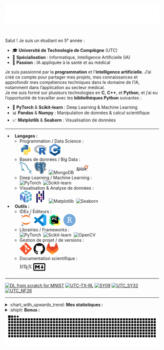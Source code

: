 <img src="https://github.com/sacha-sz/sacha-sz/blob/main/name.svg" title="Sacha-sz" alt="sacha-sz"/>&nbsp;
---

Salut ! Je suis un étudiant en 5ᵉ année :
- :mortar_board: **Université de Technologie de Compiègne** (UTC)  
- :round_pushpin: **Spécialisation** : Informatique, Intelligence Artificielle (IA)  
- :microscope: **Passion** : IA appliquée à la santé et au médical

Je suis passionné par la **programmation** et l'**intelligence artificielle**. J’ai créé ce compte pour partager mes projets, mes connaissances et approfondir mes compétences techniques dans le domaine de l’IA, notamment dans l’application au secteur médical.  
Je me suis formé sur plusieurs technologies en **C**, **C++**, et **Python**, et j’ai eu l’opportunité de travailler avec les **bibliothèques Python** suivantes :

- :star2: **PyTorch** & **Scikit-learn** : Deep Learning & Machine Learning
- :bar_chart: **Pandas** & **Numpy** : Manipulation de données & calcul scientifique
- :chart_with_upwards_trend: **Matplotlib** & **Seaborn** : Visualisation de données


---
<ul>
  
  <li>&nbsp; <b>Langages :</b>
  
  <ul>
  <li>
  Programmation / Data Science :<br>  
  <img src="https://github.com/devicons/devicon/blob/master/icons/python/python-original.svg" title="Python" alt="Python" width="40" height="40"/>&nbsp;
  <img src="https://github.com/devicons/devicon/blob/master/icons/r/r-original.svg" title="R" alt="R" width="40" height="40"/>&nbsp;
  <img src="https://github.com/devicons/devicon/blob/master/icons/cplusplus/cplusplus-original.svg" title="C++" alt="C++" width="40" height="40"/>&nbsp;
  </li>

  <li>
  Bases de données / Big Data :<br>  
  <img src="https://github.com/devicons/devicon/blob/master/icons/mysql/mysql-original.svg" title="MySQL" alt="MySQL" width="40" height="40"/>&nbsp;
  <img src="https://github.com/devicons/devicon/blob/master/icons/postgresql/postgresql-original.svg" title="PostgreSQL" alt="PostgreSQL" width="40" height="40"/>&nbsp;
  <img src="https://cdn.jsdelivr.net/gh/devicons/devicon/icons/mongodb/mongodb-original.svg" title="MongoDB" alt="MongoDB" width="40" height="40"/>&nbsp;
  <img src="https://github.com/devicons/devicon/blob/master/icons/apachespark/apachespark-original-wordmark.svg" title="Apache Spark" alt="Apache Spark" width="40" height="40"/>&nbsp;
  </li>

  <li>
  Deep Learning / Machine Learning :<br>  
  <img src="https://cdn.jsdelivr.net/gh/devicons/devicon/icons/pytorch/pytorch-original.svg" title="PyTorch" alt="PyTorch" width="40" height="40"/>&nbsp;
  <img src="https://upload.wikimedia.org/wikipedia/commons/0/05/Scikit_learn_logo_small.svg" title="Scikit-learn" alt="Scikit-learn" width="40" height="40"/>&nbsp;
  </li>

  <li>
  Visualisation & Analyse de données :<br>  
  <img src="https://github.com/devicons/devicon/blob/master/icons/numpy/numpy-original.svg" title="NumPy" alt="NumPy" width="40" height="40"/>&nbsp;
  <img src="https://github.com/devicons/devicon/blob/master/icons/pandas/pandas-original.svg" title="Pandas" alt="Pandas" width="40" height="40"/>&nbsp;
  <img src="https://cdn.jsdelivr.net/gh/devicons/devicon/icons/matplotlib/matplotlib-original.svg" title="Matplotlib" alt="Matplotlib" width="40" height="40"/>&nbsp;
  <img src="https://seaborn.pydata.org/_images/logo-mark-lightbg.svg" title="Seaborn" alt="Seaborn" width="40" height="40"/>&nbsp;
  </li>
  </ul>

  <li>&nbsp; <b>Outils :</b>
    
  <ul>
  <li>
  IDEs / Éditeurs : <br>
  <img src="https://github.com/devicons/devicon/blob/master/icons/jupyter/jupyter-original.svg" title="Jupyter" alt="Jupyter" width="40" height="40"/>&nbsp;
  <img src="https://github.com/devicons/devicon/blob/master/icons/vscode/vscode-original.svg" title="VSCode" alt="VSCode" width="40" height="40"/>&nbsp;
  <img src="https://github.com/devicons/devicon/blob/master/icons/pycharm/pycharm-original.svg" title="PyCharm" alt="PyCharm" width="40" height="40"/>&nbsp;
  <img src="https://github.com/devicons/devicon/blob/master/icons/rstudio/rstudio-original.svg" title="RStudio" alt="RStudio" width="40" height="40"/>&nbsp;
  </li>

  <li>
  Librairies / Frameworks : <br>
  <img src="https://cdn.jsdelivr.net/gh/devicons/devicon/icons/pytorch/pytorch-original.svg" title="PyTorch" alt="PyTorch" width="40" height="40"/>&nbsp;
  <img src="https://upload.wikimedia.org/wikipedia/commons/0/05/Scikit_learn_logo_small.svg" title="Scikit-learn" alt="Scikit-learn" width="40" height="40"/>&nbsp;
  <img src="https://cdn.jsdelivr.net/gh/devicons/devicon/icons/opencv/opencv-original.svg" title="OpenCV" alt="OpenCV" width="40" height="40"/>&nbsp;
  </li>

  <li>
  Gestion de projet / de versions :<br>
  <img src="https://github.com/devicons/devicon/blob/master/icons/git/git-original.svg" title="Git" alt="Git" width="40" height="40"/>
  <img src="https://github.com/devicons/devicon/blob/master/icons/github/github-original.svg" title="GitHub" alt="GitHub" width="40" height="40"/>
  <img src="https://github.com/devicons/devicon/blob/master/icons/gitlab/gitlab-original.svg" title="GitLab" alt="GitLab" width="40" height="40"/>
  </li>

  <li>
  Documentation scientifique :<br>
  <img src="https://github.com/devicons/devicon/blob/master/icons/latex/latex-original.svg" title="LaTeX" alt="LaTeX" width="40" height="40"/>
  <img src="https://github.com/devicons/devicon/blob/master/icons/markdown/markdown-original.svg" title="Markdown" alt="Markdown" width="40" height="40"/>
  </li>

  </ul>    
</ul>


---
  
[![DL from scratch for MNIST](https://github-readme-stats.vercel.app/api/pin/?username=sacha-sz&theme=transparent&repo=MNIST-Scratch)](https://github.com/sacha-sz/MNIST-Scratch)
[![UTC-TX-RL](https://github-readme-stats.vercel.app/api/pin/?username=sacha-sz&theme=transparent&repo=UTC-TX-RL)](https://github.com/sacha-sz/UTC-TX-RL)
[![SY09](https://github-readme-stats.vercel.app/api/pin/?username=sacha-sz&theme=transparent&repo=SY09-Projet)](https://github.com/sacha-sz/SY09-Projet)
[![UTC_SY32](https://github-readme-stats.vercel.app/api/pin/?username=sacha-sz&theme=transparent&repo=UTC-SY32)](https://github.com/sacha-sz/UTC-SY32)
[![UTC_NF26](https://github-readme-stats.vercel.app/api/pin/?username=sacha-sz&theme=transparent&repo=UTC-NF26)](https://github.com/sacha-sz/UTC-NF26)

---

<details>
  <summary>:chart_with_upwards_trend: <b>Mes statistiques :</b></summary><br>
<div style="display: flex; flex-wrap: wrap; justify-content: space-around;">
  <img src="https://streak-stats.demolab.com?user=sacha-sz&theme=transparent&locale=fr&date_format=j%20M%5B%20Y%5D&mode=weekly&card_width=500" alt="GitHub Streak">
  <img src="https://github-readme-stats.vercel.app/api?username=sacha-sz&show_icons=true&theme=transparent&custom_title=Statistiques%20Github&card_width=500" alt="Sacha github stats">
</div>
<div align="center">
  <img src="https://github-readme-stats.vercel.app/api/top-langs/?username=sacha-sz&layout=compact&theme=transparent&custom_title=Langages%20les%20plus%20utilisés&card_width=500&hide=javascript,HTML&size_weight=0.5&count_weight=0.5&langs_count=20" alt="Sacha languages">
</div>


---
</details>

<details>
  <summary>:shipit: <b>Bonus :</b></summary><br>
<div align="center">
  
  Jokes from : [readme-jokes](https://github.com/ABSphreak/readme-jokes?tab=readme-ov-file) <br>
  
  ![Jokes Card](https://readme-jokes.vercel.app/api?hideBorder&theme=graywhite) <br>
</div>

---
</details>

<picture>
  <source media="(prefers-color-scheme: dark)" srcset="https://raw.githubusercontent.com/sacha-sz/sacha-sz/output/github-contribution-grid-snake-dark.svg" />
  <source media="(prefers-color-scheme: light)" srcset="https://raw.githubusercontent.com/sacha-sz/sacha-sz/output/github-contribution-grid-snake.svg" />
  <img alt="github-snake" src="https://raw.githubusercontent.com/sacha-sz/sacha-sz/output/github-contribution-grid-snake.svg" />
</picture>
